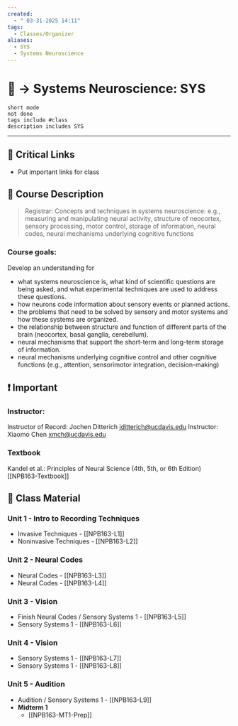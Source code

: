 ```yaml
---
created:
  - " 03-31-2025 14:11"
tags:
  - Classes/Organizer
aliases:
  - SYS
  - Systems Neuroscience
---
```


# 📗 -> Systems Neuroscience: SYS
```tasks
short mode
not done
tags include #class
description includes SYS
```
---
## 🔗 Critical Links
- Put important links for class

## 🔶 Course Description
> Registrar:
> Concepts and techniques in systems neuroscience: e.g., measuring and manipulating neural activity, structure of neocortex, sensory processing, motor control, storage of information, neural codes, neural mechanisms underlying cognitive functions

### Course goals:
Develop an understanding for
- what systems neuroscience is, what kind of scientific questions are being asked, and what experimental techniques are used to address these questions.
- how neurons code information about sensory events or planned actions.
- the problems that need to be solved by sensory and motor systems and how these systems are organized.
- the relationship between structure and function of different parts of the brain (neocortex, basal ganglia, cerebellum).
- neural mechanisms that support the short-term and long-term storage of information.
- neural mechanisms underlying cognitive control and other cognitive functions (e.g., attention, sensorimotor integration, decision-making)

## ❗ Important
### Instructor: 
Instructor of Record: Jochen Ditterich jditterich@ucdavis.edu
Instructor: Xiaomo Chen xmch@ucdavis.edu

### Textbook
Kandel et al.: Principles of Neural Science (4th, 5th, or 6th Edition)
[[NPB163-Textbook]]

## 📄 Class Material
### Unit 1 - Intro to Recording Techniques
- Invasive Techniques - [[NPB163-L1]]
- Noninvasive Techniques - [[NPB163-L2]]
### Unit 2 - Neural Codes
- Neural Codes - [[NPB163-L3]]
- Neural Codes - [[NPB163-L4]]
### Unit 3 - Vision
- Finish Neural Codes / Sensory Systems 1 - [[NPB163-L5]]
- Sensory Systems 1 - [[NPB163-L6]]
### Unit 4 - Vision
- Sensory Systems 1 - [[NPB163-L7]]
- Sensory Systems 1 - [[NPB163-L8]]
### Unit 5 - Audition
- Audition / Sensory Systems 1 - [[NPB163-L9]]
- **Midterm 1**
	- [[NPB163-MT1-Prep]]







	
